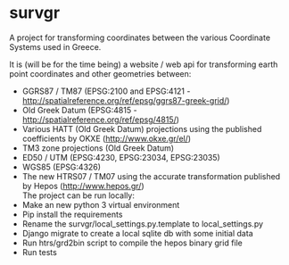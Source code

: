 # survgr  
A project for transforming coordinates between the various Coordinate Systems used in Greece.  
  
It is (will be for the time being) a website / web api for transforming earth point coordinates and other geometries between:  
* GGRS87 / TM87 (EPSG:2100 and EPSG:4121 - http://spatialreference.org/ref/epsg/ggrs87-greek-grid/)
* Old Greek Datum (EPSG:4815 - http://spatialreference.org/ref/epsg/4815/)  
* Various HATT (Old Greek Datum) projections using the published coefficients by OKXE (http://www.okxe.gr/el/)  
* TM3 zone projections (Old Greek Datum)  
* ED50 / UTM (EPSG:4230, EPSG:23034, EPSG:23035)  
* WGS85 (EPSG:4326)  
* The new HTRS07 / TM07 using the accurate transformation published by Hepos (http://www.hepos.gr/)  
The project can be run locally:  
* Make an new python 3 virtual environment
* Pip install the requirements
* Rename the survgr/local_settings.py.template to local_settings.py
* Django migrate to create a local sqlite db with some initial data
* Run htrs/grd2bin script to compile the hepos binary grid file
* Run tests
